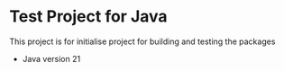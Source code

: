 # Test Project for Java

This project is for initialise project for building and testing the packages


- Java version 21
